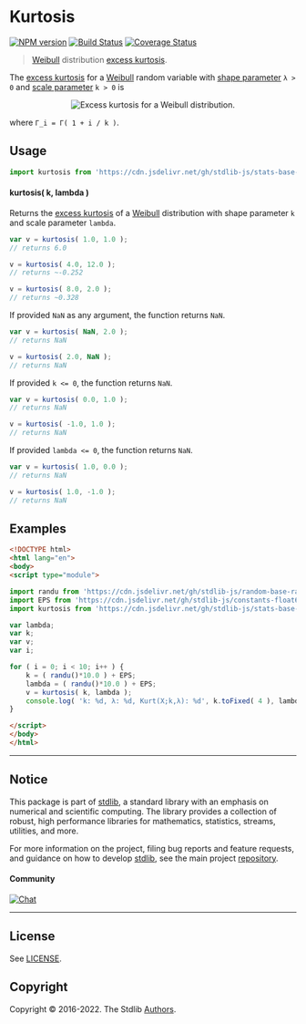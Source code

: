 <!--

@license Apache-2.0

Copyright (c) 2018 The Stdlib Authors.

Licensed under the Apache License, Version 2.0 (the "License");
you may not use this file except in compliance with the License.
You may obtain a copy of the License at

   http://www.apache.org/licenses/LICENSE-2.0

Unless required by applicable law or agreed to in writing, software
distributed under the License is distributed on an "AS IS" BASIS,
WITHOUT WARRANTIES OR CONDITIONS OF ANY KIND, either express or implied.
See the License for the specific language governing permissions and
limitations under the License.

-->

# Kurtosis

[![NPM version][npm-image]][npm-url] [![Build Status][test-image]][test-url] [![Coverage Status][coverage-image]][coverage-url] <!-- [![dependencies][dependencies-image]][dependencies-url] -->

> [Weibull][weibull-distribution] distribution [excess kurtosis][kurtosis].

<!-- Section to include introductory text. Make sure to keep an empty line after the intro `section` element and another before the `/section` close. -->

<section class="intro">

The [excess kurtosis][kurtosis] for a [Weibull][weibull-distribution] random variable with [shape parameter][shape] `λ > 0` and [scale parameter][scale] `k > 0` is

<!-- <equation class="equation" label="eq:weibull_kurtosis" align="center" raw="\operatorname{Kurt}\left( X \right) = \frac{-6\Gamma_1^4+12\Gamma_1^2\Gamma_2-3\Gamma_2^2 -4\Gamma_1\Gamma_3+\Gamma_4}{[\Gamma_2-\Gamma_1^2]^2}" alt="Excess kurtosis for a Weibull distribution."> -->

<div class="equation" align="center" data-raw-text="\operatorname{Kurt}\left( X \right) = \frac{-6\Gamma_1^4+12\Gamma_1^2\Gamma_2-3\Gamma_2^2 -4\Gamma_1\Gamma_3+\Gamma_4}{[\Gamma_2-\Gamma_1^2]^2}" data-equation="eq:weibull_kurtosis">
    <img src="https://cdn.jsdelivr.net/gh/stdlib-js/stdlib@51534079fef45e990850102147e8945fb023d1d0/lib/node_modules/@stdlib/stats/base/dists/weibull/kurtosis/docs/img/equation_weibull_kurtosis.svg" alt="Excess kurtosis for a Weibull distribution.">
    <br>
</div>

<!-- </equation> -->

where `Γ_i = Γ( 1 + i / k )`.

</section>

<!-- /.intro -->

<!-- Package usage documentation. -->



<section class="usage">

## Usage

```javascript
import kurtosis from 'https://cdn.jsdelivr.net/gh/stdlib-js/stats-base-dists-weibull-kurtosis@esm/index.mjs';
```

#### kurtosis( k, lambda )

Returns the [excess kurtosis][kurtosis] of a [Weibull][weibull-distribution] distribution with shape parameter `k` and scale parameter `lambda`.

```javascript
var v = kurtosis( 1.0, 1.0 );
// returns 6.0

v = kurtosis( 4.0, 12.0 );
// returns ~-0.252

v = kurtosis( 8.0, 2.0 );
// returns ~0.328
```

If provided `NaN` as any argument, the function returns `NaN`.

```javascript
var v = kurtosis( NaN, 2.0 );
// returns NaN

v = kurtosis( 2.0, NaN );
// returns NaN
```

If provided `k <= 0`, the function returns `NaN`.

```javascript
var v = kurtosis( 0.0, 1.0 );
// returns NaN

v = kurtosis( -1.0, 1.0 );
// returns NaN
```

If provided `lambda <= 0`, the function returns `NaN`.

```javascript
var v = kurtosis( 1.0, 0.0 );
// returns NaN

v = kurtosis( 1.0, -1.0 );
// returns NaN
```

</section>

<!-- /.usage -->

<!-- Package usage notes. Make sure to keep an empty line after the `section` element and another before the `/section` close. -->

<section class="notes">

</section>

<!-- /.notes -->

<!-- Package usage examples. -->

<section class="examples">

## Examples

<!-- eslint no-undef: "error" -->

```html
<!DOCTYPE html>
<html lang="en">
<body>
<script type="module">

import randu from 'https://cdn.jsdelivr.net/gh/stdlib-js/random-base-randu@esm/index.mjs';
import EPS from 'https://cdn.jsdelivr.net/gh/stdlib-js/constants-float64-eps@esm/index.mjs';
import kurtosis from 'https://cdn.jsdelivr.net/gh/stdlib-js/stats-base-dists-weibull-kurtosis@esm/index.mjs';

var lambda;
var k;
var v;
var i;

for ( i = 0; i < 10; i++ ) {
    k = ( randu()*10.0 ) + EPS;
    lambda = ( randu()*10.0 ) + EPS;
    v = kurtosis( k, lambda );
    console.log( 'k: %d, λ: %d, Kurt(X;k,λ): %d', k.toFixed( 4 ), lambda.toFixed( 4 ), v.toFixed( 4 ) );
}

</script>
</body>
</html>
```

</section>

<!-- /.examples -->

<!-- Section to include cited references. If references are included, add a horizontal rule *before* the section. Make sure to keep an empty line after the `section` element and another before the `/section` close. -->

<section class="references">

</section>

<!-- /.references -->

<!-- Section for related `stdlib` packages. Do not manually edit this section, as it is automatically populated. -->

<section class="related">

</section>

<!-- /.related -->

<!-- Section for all links. Make sure to keep an empty line after the `section` element and another before the `/section` close. -->


<section class="main-repo" >

* * *

## Notice

This package is part of [stdlib][stdlib], a standard library with an emphasis on numerical and scientific computing. The library provides a collection of robust, high performance libraries for mathematics, statistics, streams, utilities, and more.

For more information on the project, filing bug reports and feature requests, and guidance on how to develop [stdlib][stdlib], see the main project [repository][stdlib].

#### Community

[![Chat][chat-image]][chat-url]

---

## License

See [LICENSE][stdlib-license].


## Copyright

Copyright &copy; 2016-2022. The Stdlib [Authors][stdlib-authors].

</section>

<!-- /.stdlib -->

<!-- Section for all links. Make sure to keep an empty line after the `section` element and another before the `/section` close. -->

<section class="links">

[npm-image]: http://img.shields.io/npm/v/@stdlib/stats-base-dists-weibull-kurtosis.svg
[npm-url]: https://npmjs.org/package/@stdlib/stats-base-dists-weibull-kurtosis

[test-image]: https://github.com/stdlib-js/stats-base-dists-weibull-kurtosis/actions/workflows/test.yml/badge.svg?branch=main
[test-url]: https://github.com/stdlib-js/stats-base-dists-weibull-kurtosis/actions/workflows/test.yml?query=branch:main

[coverage-image]: https://img.shields.io/codecov/c/github/stdlib-js/stats-base-dists-weibull-kurtosis/main.svg
[coverage-url]: https://codecov.io/github/stdlib-js/stats-base-dists-weibull-kurtosis?branch=main

<!--

[dependencies-image]: https://img.shields.io/david/stdlib-js/stats-base-dists-weibull-kurtosis.svg
[dependencies-url]: https://david-dm.org/stdlib-js/stats-base-dists-weibull-kurtosis/main

-->

[chat-image]: https://img.shields.io/gitter/room/stdlib-js/stdlib.svg
[chat-url]: https://gitter.im/stdlib-js/stdlib/

[stdlib]: https://github.com/stdlib-js/stdlib

[stdlib-authors]: https://github.com/stdlib-js/stdlib/graphs/contributors

[umd]: https://github.com/umdjs/umd
[es-module]: https://developer.mozilla.org/en-US/docs/Web/JavaScript/Guide/Modules

[deno-url]: https://github.com/stdlib-js/stats-base-dists-weibull-kurtosis/tree/deno
[umd-url]: https://github.com/stdlib-js/stats-base-dists-weibull-kurtosis/tree/umd
[esm-url]: https://github.com/stdlib-js/stats-base-dists-weibull-kurtosis/tree/esm
[branches-url]: https://github.com/stdlib-js/stats-base-dists-weibull-kurtosis/blob/main/branches.md

[stdlib-license]: https://raw.githubusercontent.com/stdlib-js/stats-base-dists-weibull-kurtosis/main/LICENSE

[weibull-distribution]: https://en.wikipedia.org/wiki/Weibull_distribution

[kurtosis]: https://en.wikipedia.org/wiki/Kurtosis

[shape]: https://en.wikipedia.org/wiki/Shape_parameter

[scale]: https://en.wikipedia.org/wiki/Scale_parameter

</section>

<!-- /.links -->
